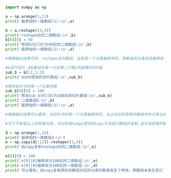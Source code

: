 
<BlogInfo id="554" title="12.数组的复制" author="白日梦想猿" pv=0 read_times=0 pre_cost_time="0分40秒" category="numpy学习" tag_list="['numpy学习']" create_time="2020.04.23 15:44:36" update_time="2021.08.19 17:35:00" />

```python
import numpy as np

a = np.arange(1,13)
print('最原始的一维数组(1):\n',a)

b = a.reshape((3,4))
print('reshape后的二维数组:\n',b)
b[0][0] = 99
print('修改b[0][0]为99后的二维数组:\n',b)
print('最原始的一维数组(2):\n',a)

#根据输出结果可知，reshape后的数组，当其某一个元素被修改时，原数组的元素也会被修改

#b进行切片 去b数组的第一行到第二行第2列到第3列的值
sub_b = b[:2,1:3]
print('从b中获取的切片数组:\n',sub_b)

#修改切片中的某一个元素的值
sub_b[0][0] = 100
print('修改sub_b[0][0]为100后的切片数组:\n',sub_b)
print('二维数组b:\n',b)
print('最原始的一维数组(3):\n',a)

#根据输出结果可以看到，当切片中的某一个元素被修改时，与之对应的原来的数组中的元素也会发生修改

#为了不希望以上的现象出现，可以利用numpy提供的copy方法进行数组的复制,该方法获取的新数组在修改元素的值时，不会影响原数组的值

d = np.arange(1,16)
print('最原始的一维数组d:\n')
e = np.copy(d[:12]).reshape((3,4))
print('经copy复制reshape后的二维数组:\n',e)

e[0][0] = 100
print('e[0][0]被修改为100后的二维数组:\n',e)
print('e[0][0]被修改为100后的一维数组:\n',d)
print('可以看到，经copy复制得到的数组对应的元素的数值发生了修改，原数组未发生变化')














```
